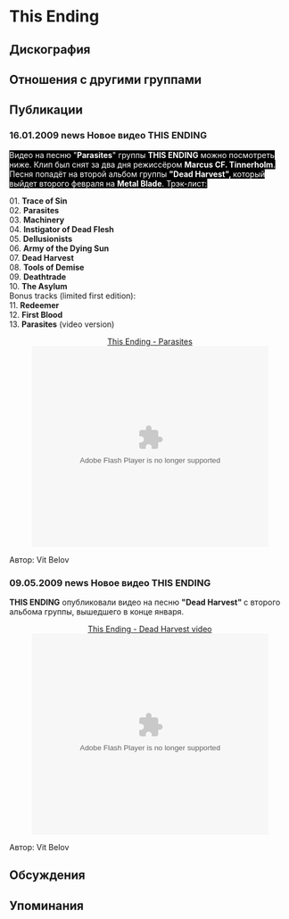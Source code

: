 # This Ending



## Дискография


## Отношения с другими группами


## Публикации

### 16.01.2009 news Новое видео THIS ENDING

<P><FONT style="BACKGROUND-COLOR: #000000" color=#ffffff>Видео на песню "<STRONG>Parasites</STRONG>" группы <STRONG>THIS ENDING</STRONG> можно посмотреть ниже. Клип был снят за два дня режиссёром <STRONG>Marcus CF. Tinnerholm</STRONG>. Песня попадёт на второй альбом группы <STRONG>"Dead Harvest", </STRONG>который выйдет второго февраля на <STRONG>Metal Blade</STRONG>. Трэк-лист:</FONT></P>
<P>01. <B>Trace of Sin</B><BR>02. <B>Parasites</B><BR>03. <B>Machinery</B><BR>04. <B>Instigator of Dead Flesh</B><BR>05. <B>Dellusionists</B><BR>06. <B>Army of the Dying Sun</B><BR>07. <B>Dead Harvest</B><BR>08. <B>Tools of Demise</B><BR>09. <B>Deathtrade</B><BR>10. <B>The Asylum</B><BR>Bonus tracks (limited first edition):<BR>11. <B>Redeemer</B><BR>12. <B>First Blood</B><BR>13. <B>Parasites</B> (video version)</P>
<P>
<CENTER><A href="http://vids.myspace.com/index.cfm?fuseaction=vids.individual&videoid=50332200">This Ending - Parasites</A><BR>
<OBJECT height=360 width=425><PARAM NAME="allowFullScreen" VALUE="true"><PARAM NAME="movie" VALUE="http://mediaservices.myspace.com/services/media/embed.aspx/m=50332200,t=1,mt=video">
<embed src="http://mediaservices.myspace.com/services/media/embed.aspx/m=50332200,t=1,mt=video" width="425" height="360" allowFullScreen="true" type="application/x-shockwave-flash"></embed></OBJECT>
<P></P></CENTER>
Автор: Vit Belov

### 09.05.2009 news Новое видео THIS ENDING

<P><STRONG>THIS ENDING</STRONG> опубликовали видео на песню <STRONG>"Dead Harvest" </STRONG>с второго альбома группы, вышедшего в конце января.</P>
<P>
<CENTER><A href="http://vids.myspace.com/index.cfm?fuseaction=vids.individual&videoid=57047419">This Ending - Dead Harvest video</A><BR>
<OBJECT height=360 width=425><PARAM NAME="allowFullScreen" VALUE="true"><PARAM NAME="wmode" VALUE="transparent"><PARAM NAME="movie" VALUE="http://mediaservices.myspace.com/services/media/embed.aspx/m=57047419,t=1,mt=video">
<embed src="http://mediaservices.myspace.com/services/media/embed.aspx/m=57047419,t=1,mt=video" width="425" height="360" allowFullScreen="true" type="application/x-shockwave-flash" wmode="transparent"></embed></OBJECT>
<P></P></CENTER>
Автор: Vit Belov


## Обсуждения


## Упоминания

